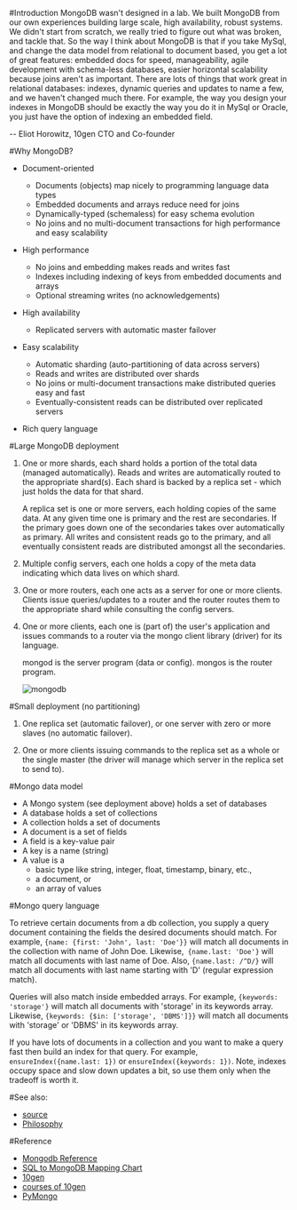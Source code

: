 #Introduction
MongoDB wasn't designed in a lab. We built MongoDB from our own experiences building large scale, high availability, robust systems. We didn't start from scratch, we really tried to figure out what was broken, and tackle that. So the way I think about MongoDB is that if you take MySql, and change the data model from relational to document based, you get a lot of great features: embedded docs for speed, manageability, agile development with schema-less databases, easier horizontal scalability because joins aren't as important. There are lots of things that work great in relational databases: indexes, dynamic queries and updates to name a few, and we haven't changed much there. For example, the way you design your indexes in MongoDB should be exactly the way you do it in MySql or Oracle, you just have the option of indexing an embedded field.

-- Eliot Horowitz, 10gen CTO and Co-founder

#Why MongoDB?

* Document-oriented
 	* Documents (objects) map nicely to programming language data types
 	* Embedded documents and arrays reduce need for joins
 	* Dynamically-typed (schemaless) for easy schema evolution
 	* No joins and no multi-document transactions for high performance and easy scalability

* High performance
 	* No joins and embedding makes reads and writes fast
 	* Indexes including indexing of keys from embedded documents and arrays
 	* Optional streaming writes (no acknowledgements)
* High availability
 	* Replicated servers with automatic master failover
* Easy scalability
 	* Automatic sharding (auto-partitioning of data across servers)
 	* Reads and writes are distributed over shards
 	* No joins or multi-document transactions make distributed queries easy and fast
 	* Eventually-consistent reads can be distributed over replicated servers
* Rich query language

#Large MongoDB deployment

1. One or more shards, each shard holds a portion of the total data (managed automatically). Reads and writes are automatically routed to the appropriate shard(s). Each shard is backed by a replica set - which just holds the data for that shard.

	A replica set is one or more servers, each holding copies of the same data. At any given time one is primary and the rest are secondaries. If the primary goes down one of the secondaries takes over automatically as primary. All writes and consistent reads go to the primary, and all eventually consistent reads are distributed amongst all the secondaries.

2. Multiple config servers, each one holds a copy of the meta data indicating which data lives on which shard.

3. One or more routers, each one acts as a server for one or more clients. Clients issue queries/updates to a router and the router routes them to the appropriate shard while consulting the config servers.

4. One or more clients, each one is (part of) the user's application and issues commands to a router via the mongo client library (driver) for its language.

	mongod is the server program (data or config). mongos is the router program.

	![mongodb](http://www.mongodb.org/download/attachments/2097393/sharding.PNG)

#Small deployment (no partitioning)
1. One replica set (automatic failover), or one server with zero or more slaves (no automatic failover).

2. One or more clients issuing commands to the replica set as a whole or the single master (the driver will manage which server in the replica set to send to).

#Mongo data model

* A Mongo system (see deployment above) holds a set of databases
* A database holds a set of collections
* A collection holds a set of documents
* A document is a set of fields
* A field is a key-value pair
* A key is a name (string)
* A value is a
	* basic type like string, integer, float, timestamp, binary, etc.,
	* a document, or
	* an array of values

#Mongo query language

To retrieve certain documents from a db collection, you supply a query document containing the fields the desired documents should match. For example, `{name: {first: 'John', last: 'Doe'}}` will match all documents in the collection with name of John Doe. Likewise,` {name.last: 'Doe'}` will match all documents with last name of Doe. Also, `{name.last: /^D/}` will match all documents with last name starting with 'D' (regular expression match).

Queries will also match inside embedded arrays. For example, `{keywords: 'storage'}` will match all documents with 'storage' in its keywords array. Likewise, `{keywords: {$in: ['storage', 'DBMS']}}` will match all documents with 'storage' or 'DBMS' in its keywords array.

If you have lots of documents in a collection and you want to make a query fast then build an index for that query. For example, `ensureIndex({name.last: 1})` or `ensureIndex({keywords: 1})`. Note, indexes occupy space and slow down updates a bit, so use them only when the tradeoff is worth it.

#See also:
* [source](http://www.mongodb.org/display/DOCS/Introduction)
* [Philosophy](http://www.mongodb.org/display/DOCS/Philosophy)

#Reference
* [Mongodb Reference](http://docs.mongodb.org/manual/reference/)
* [SQL to MongoDB Mapping Chart](http://docs.mongodb.org/manual/reference/sql-comparison/)
* [10gen](http://www.10gen.com/)
* [courses of 10gen](https://education.10gen.com/courses)
* [PyMongo](http://api.mongodb.org/python/current/)